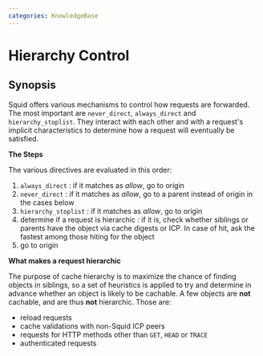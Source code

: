 ```yaml
---
categories: KnowledgeBase
---
```

# Hierarchy Control

## Synopsis

Squid offers various mechanisms to control how requests are forwarded.
The most important are `never_direct`, `always_direct` and
`hierarchy_stoplist`. They interact with each other and with a request's
implicit characteristics to determine how a request will eventually be
satisfied.

**The Steps**

The various directives are evaluated in this order:

1. `always_direct`
:     if it matches as *allow*, go to origin
1. `never_direct`
:     if it matches as *allow*, go to a parent instead of origin in
        the cases below
1. `hierarchy_stoplist`
:     if it matches as *allow*, go to origin
1. determine if a request is hierarchic
:     if it is, check whether siblings or parents have the object via
      cache digests or ICP. In case of hit, ask the fastest among
      those hiting for the object
1. go to origin

**What makes a request hierarchic**

The purpose of cache hierarchy is to maximize the chance of finding
objects in siblings, so a set of heuristics is applied to try and
determine in advance whether an object is likely to be cachable. A few
objects are **not** cachable, and are thus **not** hierarchic. Those
are:

  - reload requests
  - cache validations with non-Squid ICP peers
  - requests for HTTP methods other than `GET`, `HEAD` or `TRACE`
  - authenticated requests
